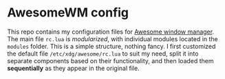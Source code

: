 # AwesomeWM config

This repo contains my configuration files for [Awesome window manager](https://awesomewm.org/). The main file `rc.lua` is *modularized*, with individual modules located in the `modules` folder. This is a simple structure, nothing fancy. I first customized the default file `/etc/xdg/awesome/rc.lua` to suit my need, split it into separate components based on their functionality, and then loaded them **sequentially** as they appear in the original file.

